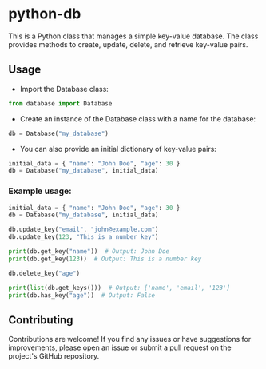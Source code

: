 # python-db
This is a Python class that manages a simple key-value database. The class provides methods to create, update, delete, and retrieve key-value pairs.

## Usage
- Import the Database class:
```python
from database import Database
```
- Create an instance of the Database class with a name for the database:
```python
db = Database("my_database")
```
- You can also provide an initial dictionary of key-value pairs:
```python
initial_data = { "name": "John Doe", "age": 30 }
db = Database("my_database", initial_data)
```

### Example usage:
```python
initial_data = { "name": "John Doe", "age": 30 }
db = Database("my_database", initial_data)

db.update_key("email", "john@example.com")
db.update_key(123, "This is a number key")

print(db.get_key("name"))  # Output: John Doe
print(db.get_key(123))  # Output: This is a number key

db.delete_key("age")

print(list(db.get_keys()))  # Output: ['name', 'email', '123']
print(db.has_key("age"))  # Output: False
```

## Contributing
Contributions are welcome! If you find any issues or have suggestions for improvements, please open an issue or submit a pull request on the project's GitHub repository.